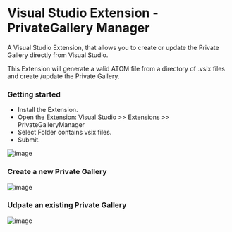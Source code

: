 # Visual Studio Extension - PrivateGallery Manager

A Visual Studio Extension, that allows you to create or update the Private Gallery directly from Visual Studio. 

This Extension will generate a valid ATOM file from a directory of .vsix files and create /update the Private Gallery.

### Getting started
 - Install the Extension.
 - Open the Extension: Visual Studio >> Extensions >>  PrivateGalleryManager
 - Select Folder contains vsix files.
 - Submit. 
 
 
 ![image](https://user-images.githubusercontent.com/38877724/199078376-8892b064-a8f5-4a4b-8a91-6a0c5c83d876.png)


### Create a new Private Gallery

![image](https://user-images.githubusercontent.com/38877724/199078686-0c352e70-e0ab-4795-b494-157696860f6d.png)


### Udpate an existing Private Gallery

![image](https://user-images.githubusercontent.com/38877724/199079264-3ccae460-cd90-4534-a800-edade0f1a215.png)
